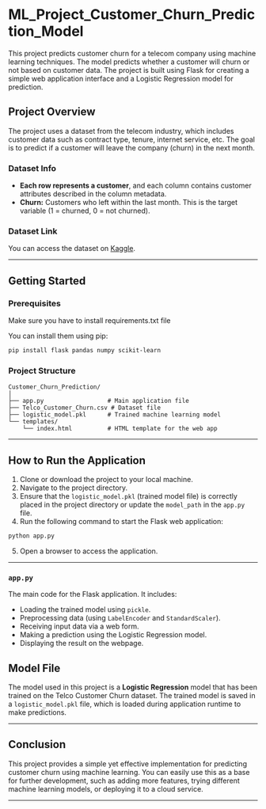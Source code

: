 # ML_Project_Customer_Churn_Prediction_Model

This project predicts customer churn for a telecom company using machine learning techniques. The model predicts whether a customer will churn or not based on customer data. The project is built using Flask for creating a simple web application interface and a Logistic Regression model for prediction.

## Project Overview

The project uses a dataset from the telecom industry, which includes customer data such as contract type, tenure, internet service, etc. The goal is to predict if a customer will leave the company (churn) in the next month.

### Dataset Info

- **Each row represents a customer**, and each column contains customer attributes described in the column metadata.
- **Churn:** Customers who left within the last month. This is the target variable (1 = churned, 0 = not churned).

### Dataset Link

You can access the dataset on [Kaggle](https://www.kaggle.com/datasets/blastchar/telco-customer-churn).

---

## Getting Started

### Prerequisites

Make sure you have to install requirements.txt file


You can install them using pip:

```bash
pip install flask pandas numpy scikit-learn
```

### Project Structure

```
Customer_Churn_Prediction/
│
├── app.py                  # Main application file
├── Telco_Customer_Churn.csv # Dataset file
├── logistic_model.pkl      # Trained machine learning model
└── templates/
    └── index.html          # HTML template for the web app
```

---

## How to Run the Application

1. Clone or download the project to your local machine.
2. Navigate to the project directory.
3. Ensure that the `logistic_model.pkl` (trained model file) is correctly placed in the project directory or update the `model_path` in the `app.py` file.
4. Run the following command to start the Flask web application:

```bash
python app.py
```

5. Open a browser  to access the application.

---



### `app.py`

The main code for the Flask application. It includes:

- Loading the trained model using `pickle`.
- Preprocessing data (using `LabelEncoder` and `StandardScaler`).
- Receiving input data via a web form.
- Making a prediction using the Logistic Regression model.
- Displaying the result on the webpage.



## Model File

The model used in this project is a **Logistic Regression** model that has been trained on the Telco Customer Churn dataset. The trained model is saved in a `logistic_model.pkl` file, which is loaded during application runtime to make predictions.

---

## Conclusion

This project provides a simple yet effective implementation for predicting customer churn using machine learning. You can easily use this as a base for further development, such as adding more features, trying different machine learning models, or deploying it to a cloud service.

---

